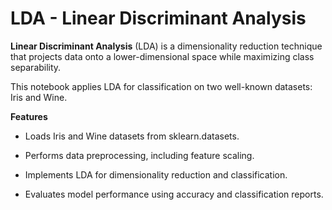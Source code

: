 # LDA - Linear Discriminant Analysis

**Linear Discriminant Analysis** (LDA) is a dimensionality reduction technique that projects data onto a lower-dimensional space while maximizing class separability.

This notebook applies LDA for classification on two well-known datasets: Iris and Wine. 

**Features**

- Loads Iris and Wine datasets from sklearn.datasets.

- Performs data preprocessing, including feature scaling.

- Implements LDA for dimensionality reduction and classification.

- Evaluates model performance using accuracy and classification reports.
